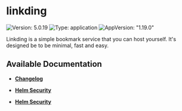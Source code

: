 # linkding

![Version: 5.0.19](https://img.shields.io/badge/Version-5.0.19-informational?style=flat-square) ![Type: application](https://img.shields.io/badge/Type-application-informational?style=flat-square) ![AppVersion: "1.19.0"](https://img.shields.io/badge/AppVersion-"1.19.0"-informational?style=flat-square)

Linkding is a simple bookmark service that you can host yourself. It's designed be to be minimal, fast and easy.

## Available Documentation

- [**Changelog**](CHANGELOG)

- [**Helm Security**](container-security)

- [**Helm Security**](helm-security)

